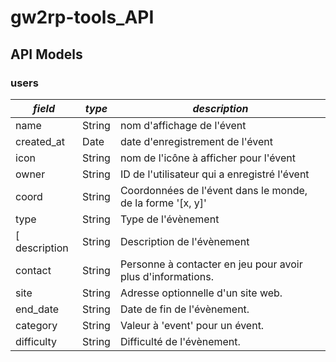 gw2rp-tools_API
==================

API Models
-----------
### users
| _field_ | _type_ | _description_ |
| ------ | ----- | ----- |
| name | String | nom d'affichage de l'évent |
| created_at | Date | date d'enregistrement de l'évent |
| icon | String | nom de l'icône à afficher pour l'évent |
| owner | String | ID de l'utilisateur qui a enregistré l'évent |
| coord | String | Coordonnées de l'évent dans le monde, de la forme '[x, y]' |
| type | String | Type de l'évènement |
[ description | String | Description de l'évènement |
| contact | String | Personne à contacter en jeu pour avoir plus d'informations. |
| site | String | Adresse optionnelle d'un site web. |
| end_date | String | Date de fin de l'évènement. |
| category | String | Valeur à 'event' pour un évent. |
| difficulty | String | Difficulté de l'évènement. |
